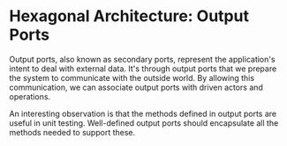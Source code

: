 # Hexagonal Architecture: Output Ports

Output ports, also known as secondary ports, represent the application's intent to deal
with external data. It's through output ports that we prepare the system to communicate
with the outside world. By allowing this communication, we can associate output ports
with driven actors and operations.

An interesting observation is that the methods defined in output ports are useful in
unit testing. Well-defined output ports should encapsulate all the methods needed to
support these.